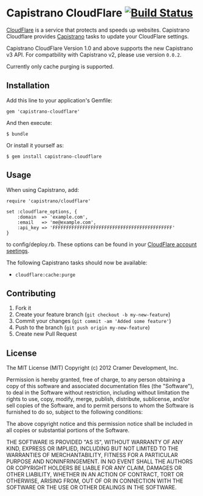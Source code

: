 # Capistrano CloudFlare [![Build Status](https://secure.travis-ci.org/cramerdev/capistrano-cloudflare.png)](https://secure.travis-ci.org/cramerdev/capistrano-cloudflare)

[CloudFlare](http://www.cloudflare.com/) is a service that protects and speeds up websites. Capistrano Cloudflare provides [Capistrano](https://github.com/capistrano/capistrano/wiki/Documentation-v2.x) tasks to update your CloudFlare settings.

Capistrano CloudFlare Version 1.0 and above supports the new Capistrano v3 API. For compatbility with Capistrano v2, please use version `0.0.2`.

Currently only cache purging is supported.

## Installation

Add this line to your application's Gemfile:

    gem 'capistrano-cloudflare'

And then execute:

    $ bundle

Or install it yourself as:

    $ gem install capistrano-cloudflare

## Usage

When using Capistrano, add:

    require 'capistrano/cloudflare'

    set :cloudflare_options, {
        :domain  => 'example.com',
        :email   => 'me@example.com',
        :api_key => 'FFFFFFFFFFFFFFFFFFFFFFFFFFFFFFFFFFFFFFFFFFFF'
    }

to config/deploy.rb. These options can be found in your [CloudFlare account seetings](https://www.cloudflare.com/my-account).

The following Capistrano tasks should now be available:

* `cloudflare:cache:purge`

## Contributing

1. Fork it
2. Create your feature branch (`git checkout -b my-new-feature`)
3. Commit your changes (`git commit -am 'Added some feature'`)
4. Push to the branch (`git push origin my-new-feature`)
5. Create new Pull Request

## License

The MIT License (MIT)
Copyright (c) 2012 Cramer Development, Inc.

Permission is hereby granted, free of charge, to any person obtaining a copy of this software and associated documentation files (the "Software"), to deal in the Software without restriction, including without limitation the rights to use, copy, modify, merge, publish, distribute, sublicense, and/or sell copies of the Software, and to permit persons to whom the Software is furnished to do so, subject to the following conditions:

The above copyright notice and this permission notice shall be included in all copies or substantial portions of the Software.

THE SOFTWARE IS PROVIDED "AS IS", WITHOUT WARRANTY OF ANY KIND, EXPRESS OR IMPLIED, INCLUDING BUT NOT LIMITED TO THE WARRANTIES OF MERCHANTABILITY, FITNESS FOR A PARTICULAR PURPOSE AND NONINFRINGEMENT. IN NO EVENT SHALL THE AUTHORS OR COPYRIGHT HOLDERS BE LIABLE FOR ANY CLAIM, DAMAGES OR OTHER LIABILITY, WHETHER IN AN ACTION OF CONTRACT, TORT OR OTHERWISE, ARISING FROM, OUT OF OR IN CONNECTION WITH THE SOFTWARE OR THE USE OR OTHER DEALINGS IN THE SOFTWARE.
